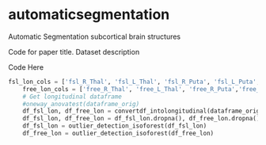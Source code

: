 # automaticsegmentation
Automatic Segmentation subcortical brain structures

Code for paper title.
Dataset description

Code Here
```python
fsl_lon_cols = ['fsl_R_Thal', 'fsl_L_Thal', 'fsl_R_Puta', 'fsl_L_Puta','fsl_R_Amyg', 'fsl_L_Amyg', 'fsl_R_Pall', 'fsl_L_Pall', 'fsl_R_Caud','fsl_L_Caud', 'fsl_R_Hipp', 'fsl_L_Hipp', 'fsl_R_Accu', 'fsl_L_Accu']
	free_lon_cols = ['free_R_Thal', 'free_L_Thal', 'free_R_Puta','free_L_Puta', 'free_R_Amyg', 'free_L_Amyg', 'free_R_Pall','free_L_Pall', 'free_R_Caud', 'free_L_Caud', 'free_R_Hipp','free_L_Hipp', 'free_R_Accu', 'free_L_Accu']
	# Get longitudinal dataframe
	#oneway_anovatest(dataframe_orig)
	df_fsl_lon, df_free_lon = convertdf_intolongitudinal(dataframe_orig)
	df_fsl_lon, df_free_lon = df_fsl_lon.dropna(), df_free_lon.dropna()
	df_fsl_lon = outlier_detection_isoforest(df_fsl_lon)
	df_free_lon = outlier_detection_isoforest(df_free_lon)
```
